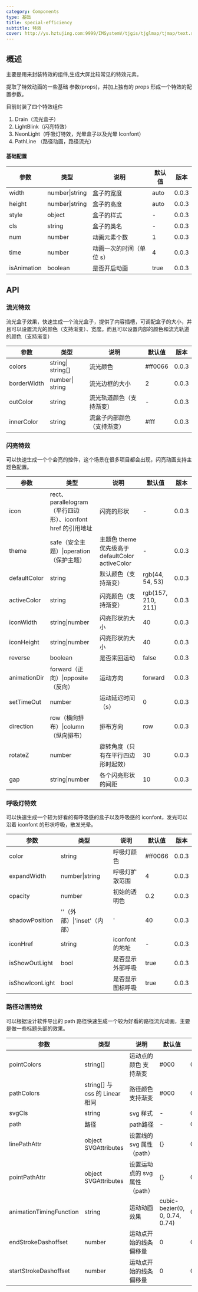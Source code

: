 ```yaml
---
category: Components
type: 基础
title: special-efficiency
subtitle: 特效
cover: http://ys.hztujing.com:9999/IMSystemV/tjgis/tjglmap/tjmap/text.svg
---
```


## 概述
主要是用来封装特效的组件,生成大屏比较常见的特效元素。

提取了特效动画的一些基础 参数(props)，并加上独有的 props 形成一个特效的配置参数。

目前封装了四个特效组件
1. Drain（流光盒子）
2. LightBlink（闪亮特效）
3. NeonLight（呼吸灯特效，光晕盒子以及光晕 Iconfont）
4. PathLine （路径动画，路径流光）

#### 基础配置
| 参数      | 类型           | 说明           | 默认值   | 版本    |
| --------- |--------------|--------------|-------|-------|
| width  | number\|string        | 盒子的宽度 |  auto  | 0.0.3 |
|  height  | number\|string | 盒子的高度 |  auto  | 0.0.3 |
|  style  | object       | 盒子的样式        | -     | 0.0.3 |
|  cls  | string       | 盒子的类名        | -     | 0.0.3 |
|  num  | number       | 动画元素个数       | 1     | 0.0.3 |
|  time | number       | 动画一次的时间（单位 s） | 4     | 0.0.3 |
|  isAnimation  | boolean      | 是否开启动画       | true  | 0.0.3 |
## API
### 流光特效
流光盒子效果，快速生成一个流光盒子，提供了内容插槽，可调配盒子的大小，并且可以设置流光的颜色（支持渐变）、宽度。而且可以设置内部的颜色和流光轨道的颜色（支持渐变）

| 参数      | 类型            | 说明            | 默认值  | 版本      |
| --------- |---------------|---------------|------|---------|
| colors  | string\| string[]      |  流光颜色 | #ff0066 | 0.0.3 |
|  borderWidth  | number\| string        | 流光边框的大小      | 2       | 0.0.3 |
|  outColor  | string        | 流光轨道颜色（支持渐变）  |-    | 0.0.3   |
|  innerColor  | string        | 流盒子内部颜色（支持渐变） |#fff     | 0.0.3   |

### 闪亮特效
可以快速生成一个个会亮的控件，这个场景在很多项目都会出现，闪亮动画支持主题色配置。

| 参数      | 类型 | 说明                                    | 默认值                | 版本    |
| --------- |--------------------------------------------|---------------------------------------|--------------------|-------|
| icon  | rect、parallelogram（平行四边形）、iconfont href 的引用地址 | 闪亮的形状                                 | -                  | 0.0.3 |
|  theme  | safe（安全主题）\|operation（保护主题）  | 主题色 theme优先级高于defaultColor activeColor | -                  | 0.0.3 |
|  defaultColor  | string | 默认颜色（支持渐变）| rgb(44, 54, 53)    | 0.0.3 |
|  activeColor  | string  | 闪亮颜色（支持渐变）                            | rgb(157, 210, 211) | 0.0.3 |
|  iconWidth  | string\|number | 闪亮形状的大小            |40 | 0.0.3   |
|  iconHeight  | string\|number  | 闪亮形状的大小            |40  | 0.0.3   |
|  reverse  | boolean   | 是否来回运动                                | false              | 0.0.3 |
|  animationDir  | forward（正向）\|opposite（反向）   | 运动方向               |forward   | 0.0.3   |
|  setTimeOut  | number   | 运动延迟时间（s）                             | 0                  | 0.0.3 |
|  direction  | row（横向排布）\|column（纵向排布） | 排布方向               |row   | 0.0.3   |
|  rotateZ  | number | 旋转角度（只有在平行四边形时起效）                     | 30                 | 0.0.3 |
|  gap  | string\|number  | 各个闪亮形状的间距                             | 10                 | 0.0.3 |

### 呼吸灯特效
可以快速生成一个较为好看的有呼吸感的盒子以及呼吸感的 iconfont，发光可以沿着 iconfont 的形状呼吸，散发光晕。

| 参数      | 类型 | 说明                                    | 默认值     | 版本    |
| --------- |--------------------------------------------|---------------------------------------|---------|-------|
| color  |  string |  呼吸灯颜色 | #ff0066 | 0.0.3 |
|  expandWidth  |  number\|string | 呼吸灯扩散范围 | 4     | 0.0.3   |
|  opacity  | number |  初始的透明色| 0.2     | 0.0.3 |
|  shadowPosition  | ''（外部）\|'inset'（内部） | '       | 40    | 0.0.3   |
|  iconHref  | string | iconfont 的地址| -       | 0.0.3 |
|  isShowOutLight  | bool | 是否显示外部呼吸| true      | 0.0.3 |
|  isShowIconLight  | bool | 是否显示图标呼吸| true      | 0.0.3 |

### 路径动画特效
可以根据设计软件导出的 path 路径快速生成一个较为好看的路径流光动画，主要是做一些标题头部的效果。

| 参数      | 类型 | 说明                                    | 默认值                            | 版本    |
| --------- |--------------------------------------------|---------------------------------------|--------------------------------|-------|
| pointColors  |  string[] |  运动点的颜色 支持渐变 | #000                           | 0.0.3 |
|  pathColors  |  string[] 与 css 的 Linear 相同 | 路径颜色 支持渐变| #000                           | 0.0.3 |
|  svgCls  | string |  svg 样式| -                              | 0.0.3 |
|  path  | 路径 | path路径| -                              | 0.0.3 |
|  linePathAttr  | object SVGAttributes | 设置线的 svg 属性（path）| {}                             | 0.0.3 |
|  pointPathAttr  |object SVGAttributes | 设置运动点的 svg 属性（path）| {}                             | 0.0.3 |
|  animationTimingFunction  | string | 运动动画效果 | cubic-bezier(0, 0, 0.74, 0.74) | 0.0.3 |
|  endStrokeDashoffset  | number | 运动点开始的线条偏移量 | 0                              | 0.0.3 |
|  startStrokeDashoffset  | number | 运动点开始的线条偏移量 | 0                              | 0.0.3 |